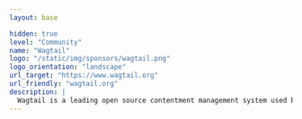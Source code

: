 ```yaml
---
layout: base

hidden: true
level: "Community"
name: "Wagtail"
logo: "/static/img/sponsors/wagtail.png"
logo_orientation: "landscape"
url_target: "https://www.wagtail.org"
url_friendly: "wagtail.org"
description: |
  Wagtail is a leading open source contentment management system used by tens of thousands of organizations around the world, including Google, NASA, and the British NHS. Our project is supported by Torchbox, the creators of Wagtail, and an international coalition of agencies and contributors. We're a vibrant community that welcomes newcomers and would love for you to get involved. Check out www.wagtail.org to get started.
---
```

